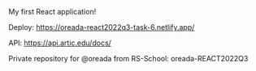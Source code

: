 My first React application!

Deploy: https://oreada-react2022q3-task-6.netlify.app/

API: https://api.artic.edu/docs/

Private repository for @oreada from RS-School: oreada-REACT2022Q3

